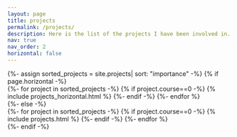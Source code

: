```yaml
---
layout: page
title: projects
permalink: /projects/
description: Here is the list of the projects I have been involved in.
nav: true
nav_order: 2
horizontal: false
---
```

   
<!-- pages/projects.md -->
<div class="projects">
<!-- Display projects without categories -->
  {%- assign sorted_projects = site.projects| sort: "importance" -%}
  <!-- Generate cards for each project -->
  {% if page.horizontal -%}
  <div class="container">
    <div class="row row-cols-2">
    {%- for project in sorted_projects -%}
       {% if  project.course==0 -%}
      {% include projects_horizontal.html %}
        {%- endif -%}
    {%- endfor %}
    </div>
  </div>
  {%- else -%}
  <div class="grid">
    {%- for project in sorted_projects -%}
     {% if  project.course==0 -%}
      {% include projects.html %}
     {%- endif -%}
    {%- endfor %}
  </div>
  {%- endif -%}
</div>
